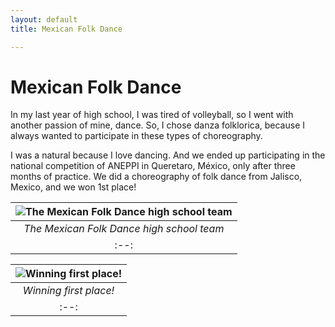 ```yaml
---
layout: default
title: Mexican Folk Dance

---
```


# Mexican Folk Dance
In my last year of high school, I was tired of volleyball, so I went with another passion of mine, dance. So, I chose danza folklorica, because I always wanted to participate in these types of choreography.

I was a natural because I love dancing. And we ended up participating in the national competition of ANEPPI in Queretaro, México, only after three months of practice. We did a choreography of folk dance from Jalisco, Mexico, and we won 1st place!

| ![The Mexican Folk Dance high school team](https://i.imgur.com/ZZsqkN3.png "The Mexican Folk Dance high school team") |
|:--:|
| *The Mexican Folk Dance high school team* |
|:--:|

| ![Winning first place!](https://i.imgur.com/XZHgBaM.jpg "Winning first place!") |
|:--:|
| *Winning first place!* |
|:--:|